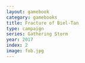 ```yaml
---
layout: gamebook
category: gamebooks
title: Fracture of Biel-Tan
type: campaign
series: Gathering Storm
year: 2017
index: 2
image: fob.jpg
---
```

